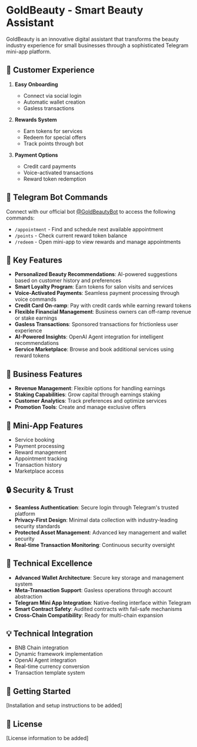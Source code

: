 # GoldBeauty - Smart Beauty Assistant

GoldBeauty is an innovative digital assistant that transforms the beauty industry experience for small businesses through a sophisticated Telegram mini-app platform.

## 👤 Customer Experience

1. **Easy Onboarding**
   - Connect via social login
   - Automatic wallet creation
   - Gasless transactions

2. **Rewards System**
   - Earn tokens for services
   - Redeem for special offers
   - Track points through bot

3. **Payment Options**
   - Credit card payments
   - Voice-activated transactions
   - Reward token redemption

## 🤖 Telegram Bot Commands

Connect with our official bot [@GoldBeautyBot](https://t.me/GoldBeautyBot) to access the following commands:

- `/appointment` - Find and schedule next available appointment
- `/points` - Check current reward token balance
- `/redeem` - Open mini-app to view rewards and manage appointments

## 🌟 Key Features

- **Personalized Beauty Recommendations**: AI-powered suggestions based on customer history and preferences
- **Smart Loyalty Program**: Earn tokens for salon visits and services
- **Voice-Activated Payments**: Seamless payment processing through voice commands
- **Credit Card On-ramp**: Pay with credit cards while earning reward tokens
- **Flexible Financial Management**: Business owners can off-ramp revenue or stake earnings
- **Gasless Transactions**: Sponsored transactions for frictionless user experience
- **AI-Powered Insights**: OpenAI Agent integration for intelligent recommendations
- **Service Marketplace**: Browse and book additional services using reward tokens

## 💼 Business Features

- **Revenue Management**: Flexible options for handling earnings
- **Staking Capabilities**: Grow capital through earnings staking
- **Customer Analytics**: Track preferences and optimize services
- **Promotion Tools**: Create and manage exclusive offers

## 📱 Mini-App Features

- Service booking
- Payment processing
- Reward management
- Appointment tracking
- Transaction history
- Marketplace access

## 🔒 Security & Trust

- **Seamless Authentication**: Secure login through Telegram's trusted platform
- **Privacy-First Design**: Minimal data collection with industry-leading security standards
- **Protected Asset Management**: Advanced key management and wallet security
- **Real-time Transaction Monitoring**: Continuous security oversight

## 💫 Technical Excellence

- **Advanced Wallet Architecture**: Secure key storage and management system
- **Meta-Transaction Support**: Gasless operations through account abstraction
- **Telegram Mini App Integration**: Native-feeling interface within Telegram
- **Smart Contract Safety**: Audited contracts with fail-safe mechanisms
- **Cross-Chain Compatibility**: Ready for multi-chain expansion

## 💡 Technical Integration

- BNB Chain integration
- Dynamic framework implementation
- OpenAI Agent integration
- Real-time currency conversion
- Transaction template system

## 🔗 Getting Started

[Installation and setup instructions to be added]

## 📄 License

[License information to be added]